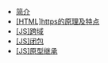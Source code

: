 - [简介](README.md)
- [[HTML]https的原理及特点](https.md)
- [[JS]跨域](/跨域.md)
- [[JS]闭包](闭包.md)
- [[JS]原型继承](原型继承.md)

